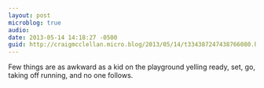 ```yaml
---
layout: post
microblog: true
audio: 
date: 2013-05-14 14:18:27 -0500
guid: http://craigmcclellan.micro.blog/2013/05/14/t334387247438766080.html
---
```

Few things are as awkward as a kid on the playground yelling ready, set, go, taking off running, and no one follows.
